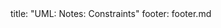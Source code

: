 <frontmatter>
title: "UML: Notes: Constraints"
footer: footer.md
</frontmatter>

<include src="unit-inPage-asFlat.md" boilerplate />